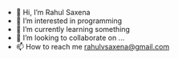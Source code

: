 - 👋 Hi, I’m Rahul Saxena
- 👀 I’m interested in programming 
- 🌱 I’m currently learning something
- 💞️ I’m looking to collaborate on ...
- 📫 How to reach me rahulvsaxena@gmail.com

<!---
rahulvsaxena/rahulvsaxena is a ✨ special ✨ repository because its `README.md` (this file) appears on your GitHub profile.
You can click the Preview link to take a look at your changes.
--->
